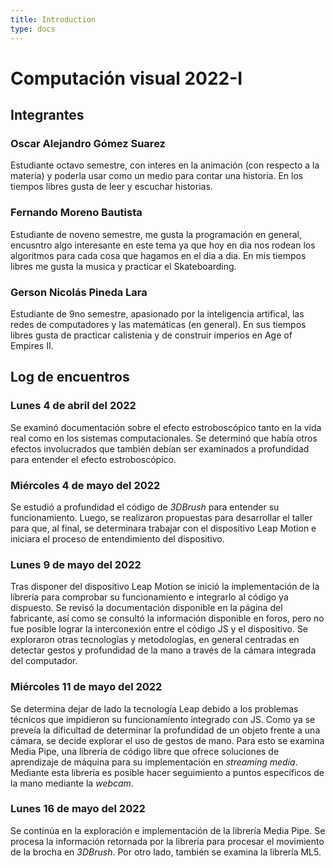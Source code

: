 ```yaml
---
title: Introduction
type: docs
---
```


# Computación visual 2022-I

## Integrantes

### Oscar Alejandro Gómez Suarez

Estudiante octavo semestre, con interes en la animación (con respecto a la materia) y poderla usar como un medio para contar una historia. En los tiempos libres gusta de leer y escuchar historias. 

### Fernando Moreno Bautista

Estudiante de noveno semestre, me gusta la programación en general, encusntro algo interesante en este tema ya que hoy en dia nos rodean los algoritmos para cada cosa que hagamos en el dia a dia. En mis tiempos libres me gusta la musica y practicar el Skateboarding.

### Gerson Nicolás Pineda Lara

Estudiante de 9no semestre, apasionado por la inteligencia artifical, las redes de computadores y las matemáticas (en general). En sus tiempos libres gusta de practicar calistenia y de construir imperios en Age of Empires II.

## Log de encuentros

### Lunes 4 de abril del 2022

Se examinó documentación sobre el efecto estroboscópico tanto en la vida real como en los sistemas computacionales. Se determinó que había otros efectos involucrados que también debían ser examinados a profundidad para entender el efecto estroboscópico.

### Miércoles 4 de mayo del 2022

Se estudió a profundidad el código de *3DBrush* para entender su funcionamiento. Luego, se realizaron propuestas para desarrollar el taller para que, al final, se determinara trabajar con el dispositivo Leap Motion e iniciara el proceso de entendimiento del dispositivo.

### Lunes 9 de mayo del 2022

Tras disponer del dispositivo Leap Motion se inició la implementación de la librería para comprobar su funcionamiento e integrarlo al código ya dispuesto. Se revisó la documentación disponible en la página del fabricante, así como se consultó la información disponible en foros, pero no fue posible lograr la interconexión entre el código JS y el dispositivo. Se exploraron otras tecnologías y metodologías, en general centradas en detectar gestos y profundidad de la mano a través de la cámara integrada del computador.

### Miércoles 11 de mayo del 2022

Se determina dejar de lado la tecnología Leap debido a los problemas técnicos que impidieron su funcionamiento integrado con JS. Como ya se preveía la dificultad de determinar la profundidad de un objeto frente a una cámara, se decide explorar el uso de gestos de mano. Para esto se examina Media Pipe, una librería de código libre que ofrece soluciones de aprendizaje de máquina para su implementación en *streaming media*. Mediante esta librería es posible hacer seguimiento a puntos específicos de la mano mediante la *webcam*.

### Lunes 16 de mayo del 2022

Se continúa en la exploración e implementación de la librería Media Pipe. Se procesa la información retornada por la librería para procesar el movimiento de la brocha en *3DBrush*. Por otro lado, también se examina la librería ML5.
